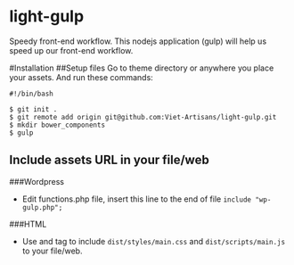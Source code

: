 # light-gulp
Speedy front-end workflow. This nodejs application (gulp) will help us speed up our front-end workflow.

#Installation
##Setup files
Go to theme directory or anywhere you place your assets. And run these commands:

```
#!/bin/bash

$ git init .
$ git remote add origin git@github.com:Viet-Artisans/light-gulp.git
$ mkdir bower_components
$ gulp

```

## Include assets URL in your file/web
###Wordpress

- Edit functions.php file, insert this line to the end of file `include "wp-gulp.php";`

###HTML

- Use <link> and <javascript> tag to include `dist/styles/main.css` and `dist/scripts/main.js` to your file/web.
